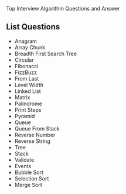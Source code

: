 Top Interview Algorithm Questions and Answer

## List Questions

- Anagram
- Array Chunk
- Breadth First Search Tree
- Circular
- Fibonacci
- FizzBuzz
- From Last
- Level Width
- Linked List
- Matrix
- Palindrome
- Print Steps
- Pyramid
- Queue
- Queue From Stack
- Reverse Number
- Reverse String
- Tree
- Stack
- Validate
- Events
- Bubble Sort
- Selection Sort
- Merge Sort





